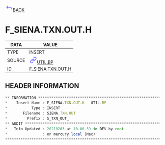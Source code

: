 <img src="../.resources/themes/unicons-line-6563ff/corner-up-left-alt.svg" alt="BACK" width="25" />[BACK](../DOCS/UTIL.BP.md)  
# F_SIENA.TXN.OUT.H  
|DATA|VALUE|
| --- | --- |
|TYPE|INSERT|
|SOURCE|<img src="../.resources/themes/unicons-line-6563ff/link.svg" alt="UTIL.BP" width="25" />[UTIL.BP](../DOCS/UTIL.BP.md)|
|ID|F_SIENA.TXN.OUT.H|
    
    
## HEADER INFORMATION  
```javascript
** INFORMATION ****************************************************************
*    Insert Name : F_SIENA.TXN.OUT.H - UTIL.BP
*           Type : INSERT
*       Filename : SIENA.TXN.OUT
*         Prefix : S_TXN_OUT_
** AUDIT **********************************************************************
*   Info Updated : 20210203 at 10.06.39 in DEV by root
*                : on mercury.local (Mac)
*******************************************************************************
```
